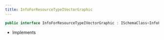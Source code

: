 ```yaml
---
title: InfoForResourceTypeIVectorGraphic
---
```


```csharp
public interface InfoForResourceTypeIVectorGraphic : ISchemaClass<InfoForResourceTypeIVectorGraphic>, ISchemaField, ISchemaClass, INativeHandle
```

- Implements

